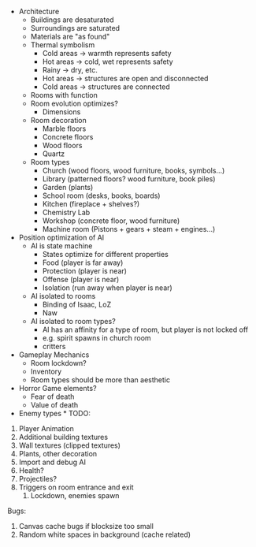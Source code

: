 * Architecture
    * Buildings are desaturated
    * Surroundings are saturated
    * Materials are "as found"
    * Thermal symbolism
        * Cold areas -> warmth represents safety
        * Hot areas -> cold, wet represents safety
        * Rainy -> dry, etc.
        * Hot areas -> structures are open and disconnected
        * Cold areas -> structures are connected
    * Rooms with function
    * Room evolution optimizes?
        * Dimensions
    * Room decoration
        * Marble floors
        * Concrete floors
        * Wood floors
        * Quartz
    * Room types
        * Church (wood floors, wood furniture, books, symbols...)
        * Library (patterned floors? wood furniture, book piles)
        * Garden (plants)
        * School room (desks, books, boards)
        * Kitchen (fireplace + shelves?)
        * Chemistry Lab
        * Workshop (concrete floor, wood furniture)
        * Machine room (Pistons + gears + steam + engines...)
* Position optimization of AI
    * AI is state machine
        * States optimize for different properties
        * Food (player is far away)
        * Protection (player is near)
        * Offense (player is near)
        * Isolation (run away when player is near)
    * AI isolated to rooms
        * Binding of Isaac, LoZ
        * Naw
    * AI isolated to room types?
        * AI has an affinity for a type of room, but player is not locked off
        * e.g. spirit spawns in church room
        * critters 
* Gameplay Mechanics
    * Room lockdown?
    * Inventory
    * Room types should be more than aesthetic
* Horror Game elements?
    * Fear of death
    * Value of death
* Enemy types
    * 
TODO:

1. Player Animation
1. Additional building textures
1. Wall textures (clipped textures)
1. Plants, other decoration
1. Import and debug AI
1. Health?
1. Projectiles?
1. Triggers on room entrance and exit
    1. Lockdown, enemies spawn

Bugs:

1. Canvas cache bugs if blocksize too small
1. Random white spaces in background (cache related)
